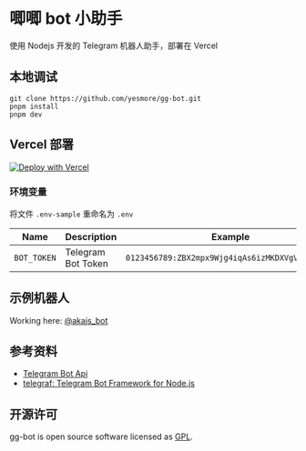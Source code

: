# 唧唧 bot 小助手

使用 Nodejs 开发的 Telegram 机器人助手，部署在 Vercel

<!-- <table style="border:none">
<tr>
<td align='center'><img src='https://i.postimg.cc/C1zyDBZ8/deploy1.png'/></td>
<td align='center'><img src='https://i.postimg.cc/hjwk0Dx5/deploy2.png'/></td>
</tr>
</table> -->

## 本地调试

```
git clone https://github.com/yesmore/gg-bot.git
pnpm install
pnpm dev
```

## Vercel 部署

[![Deploy with Vercel](https://vercel.com/button)](https://vercel.com/new/git/external?repository-url=https%3A%2F%2Fgithub.com%2Fyesmore%2Fgg-bot&env=BOT_TOKEN&envDescription=Environment%20variables%20needed%20to%20setup%20notifier&envLink=https%3A%2F%2Fgithub.com%2Fyesmore%2Fgg-bot%23environment-variables&project-name=gg-bot&repo-name=gg-bot)

### 环境变量

将文件 `.env-sample` 重命名为 `.env`

| Name        | Description        | Example                                         |
| ----------- | ------------------ | ----------------------------------------------- |
| `BOT_TOKEN` | Telegram Bot Token | `0123456789:ZBX2mpx9Wjg4iqAs6izMKDXVgVV92dOA0a` |

## 示例机器人

Working here: [@akajs_bot](https://t.me/yesmore_cc)

## 参考资料

- [Telegram Bot Api](https://core.telegram.org/api)
- [telegraf: Telegram Bot Framework for Node.js](https://github.com/telegraf/telegraf)

## 开源许可

gg-bot is open source software licensed as [GPL](/LICENSE).
